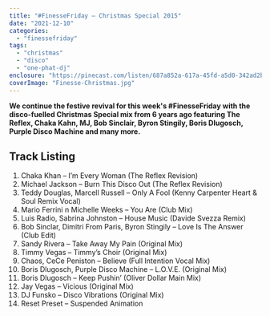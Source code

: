 ```yaml
---
title: "#FinesseFriday – Christmas Special 2015"
date: "2021-12-10"
categories: 
  - "finessefriday"
tags: 
  - "christmas"
  - "disco"
  - "one-phat-dj"
enclosure: "https://pinecast.com/listen/687a852a-617a-45fd-a5d0-342ad2b26697.mp3 96441744 audio/mpeg "
coverImage: "Finesse-Christmas.jpg"
---
```


**We continue the festive revival for this week's #FinesseFriday with the disco-fuelled Christmas Special mix from 6 years ago featuring The Reflex, Chaka Kahn, MJ, Bob Sinclair, Byron Stingily, Boris Dlugosch, Purple Disco Machine and many more.**

## Track Listing

1. Chaka Khan – I’m Every Woman (The Reflex Revision)
2. Michael Jackson – Burn This Disco Out (The Reflex Revision)
3. Teddy Douglas, Marcell Russell – Only A Fool (Kenny Carpenter Heart & Soul Remix Vocal)
4. Mario Ferrini n Michelle Weeks – You Are (Club Mix)
5. Luis Radio, Sabrina Johnston – House Music (Davide Svezza Remix)
6. Bob Sinclar, Dimitri From Paris, Byron Stingily – Love Is The Answer (Club Edit)
7. Sandy Rivera – Take Away My Pain (Original Mix)
8. Timmy Vegas – Timmy’s Choir (Original Mix)
9. Chaos, CeCe Peniston – Believe (Full Intention Vocal Mix)
10. Boris Dlugosch, Purple Disco Machine – L.O.V.E. (Original Mix)
11. Boris Dlugosch – Keep Pushin’ (Oliver Dollar Main Mix)
12. Jay Vegas – Vicious (Original Mix)
13. DJ Funsko – Disco Vibrations (Original Mix)
14. Reset Preset – Suspended Animation
